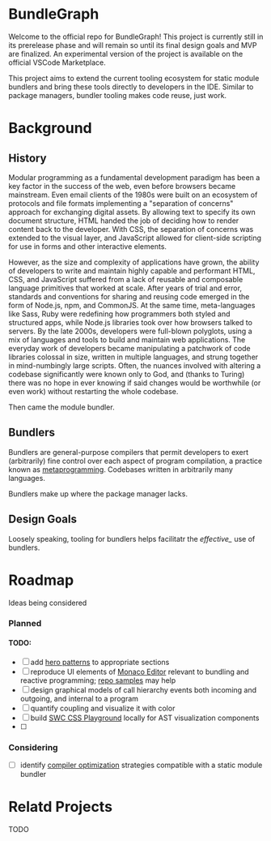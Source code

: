 # BundleGraph

Welcome to the official repo for BundleGraph! This project is currently still in its prerelease phase and will remain so until its final design goals and MVP are finalized. An experimental version of the project is available on the official VSCode Marketplace. 

This project aims to extend the current tooling ecosystem for static module bundlers and bring these tools directly to developers in the IDE. Similar to package managers, bundler tooling makes code reuse, just work.


# Background

## History

Modular programming as a fundamental development paradigm has been a key factor in the success of the web, even before browsers became mainstream. Even email clients of the 1980s were built on an ecosystem of protocols and file formats implementing a "separation of concerns" approach for exchanging digital assets. By allowing text to specify its own document structure, HTML handed the job of deciding how to render content back to the developer. With CSS, the separation of concerns was extended to the visual layer, and JavaScript allowed for client-side scripting for use in forms and other interactive elements.

However, as the size and complexity of applications have grown, the ability of developers to write and maintain highly capable and performant HTML, CSS, and JavaScript suffered from a lack of reusable and composable language primitives that worked at scale.
After years of trial and error, standards and conventions for sharing and reusing code emerged in the form of Node.js, npm, and CommonJS. At the same time, meta-languages like Sass, Ruby were redefining how programmers both styled and structured apps, while Node.js libraries took over how browsers talked to servers. By the late 2000s, developers were full-blown polyglots, using a mix of languages and tools to build and maintain web applications. The everyday work of developers became manipulating a patchwork of code libraries colossal in size, written in multiple languages, and strung together in mind-numbingly large scripts. Often, the nuances involved with altering a codebase significantly were known only to God, and (thanks to Turing) there was no hope in ever knowing if said changes would be worthwhile (or even work) without restarting the whole codebase.

Then came the module bundler. 

## Bundlers

Bundlers are general-purpose compilers that permit developers to exert (arbitrarily) fine control over each aspect of program compilation, a practice known as [metaprogramming](https://en.wikipedia.org/wiki/Metaprogramming). Codebases written in arbitrarily many languages.

Bundlers make up where the package manager lacks.


## Design Goals

Loosely speaking, tooling for bundlers helps facilitatr the *effective_* use of bundlers. 

# Roadmap

Ideas being considered

### Planned
#### TODO:
- [ ] add [hero patterns](https://heropatterns.com/) to appropriate sections
- [ ] reproduce UI elements of [Monaco Editor](https://microsoft.github.io/monaco-editor/) relevant to bundling and reactive programming; [repo samples](https://github.com/microsoft/monaco-editor/tree/main/samples) may help
- [ ] design graphical models of call hierarchy events both incoming and outgoing, and internal to a program
- [ ] quantify coupling and visualize it with color
- [ ] build [SWC CSS Playground](https://swc-css.netlify.app/?code=eJwDAAAAAAE) locally for AST visualization components
- [ ] 

### Considering

- [ ] identify [compiler optimization](https://en.wikipedia.org/wiki/Optimizing_compiler) strategies compatible with a static module bundler


# Relatd Projects
TODO